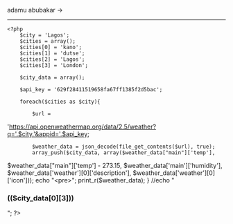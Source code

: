 
adamu abubakar -> 
*************************
    <?php
        $city = 'Lagos';
        $cities = array();
        $cities[0] = 'kano';
        $cities[1] = 'dutse';
        $cities[2] = 'Lagos';
        $cities[3] = 'London';

        $city_data = array();

        $api_key = '629f28411519658fa67ff1385f2d5bac';

        foreach($cities as $city){

            $url = 
'https://api.openweathermap.org/data/2.5/weather?q='.$city.'&appid='.$api_key;

            $weather_data = json_decode(file_get_contents($url), true);
            array_push($city_data, array($weather_data["main"]['temp'], 
$weather_data["main"]['temp'] - 273.15, $weather_data['main']['humidity'], $weather_data['weather'][0]['description'], $weather_data['weather'][0]['icon']));
            echo "<pre>";
            print_r($weather_data);
        }
        //echo "<h3>(($city_data[0][3]))</h3>";
    ?>

